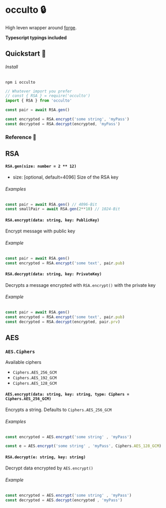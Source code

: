 # occulto 🔒

High leven wrapper around [forge](https://github.com/digitalbazaar/forge).

**Typescript typings included**

## Quickstart 🚀

###### Install

```
npm i occulto
```

```javascript
// Whatever import you prefer
// const { RSA } = require('occulto')
import { RSA } from 'occulto'

const pair = await RSA.gen()

const encrypted = RSA.encrypt('some string', 'myPass')
const decrypted = RSA.decrypt(encrypted, 'myPass')

```

### Reference 📒

## RSA

#### `RSA.gen(size: number = 2 ** 12)`

- size: [optional, default=4096] Size of the RSA key

###### Examples

```javascript
const pair = await RSA.gen() // 4096-Bit
const smallPair = await RSA.gen(2**10) // 1024-Bit
```

#### `RSA.encrypt(data: string, key: PublicKey)`

Encrypt message with public key

###### Example

```javascript
const pair = await RSA.gen()
const encrypted = RSA.encrypt('some text', pair.pub)
```

#### `RSA.decrypt(data: string, key: PrivateKey)`

Decrypts a message encrypted with `RSA.encrypt()` with the private key

###### Example

```javascript
const pair = await RSA.gen()
const encrypted = RSA.encrypt('some text', pair.pub)
const decrypted = RSA.decrypt(encrypted, pair.prv)
```

## AES

### `AES.Ciphers`

Available ciphers

- `Ciphers.AES_256_GCM`
- `Ciphers.AES_192_GCM`
- `Ciphers.AES_128_GCM`

#### `AES.encrypt(data: string, key: string, type: Ciphers = Ciphers.AES_256_GCM)`

Encrypts a string.
Defaults to `Ciphers.AES_256_GCM`

###### Examples

```javascript
const encrypted = AES.encrypt('some string' , 'myPass')

const e = AES.encrypt('some string' , 'myPass', Ciphers.AES_128_GCM)
```

#### `RSA.decrypt(e: string, key: string)`

Decrypt data encrypted by `AES.encrypt()`

###### Example

```javascript
const encrypted = AES.encrypt('some string' , 'myPass')
const decrypted = AES.decrypt(encrypted , 'myPass')
```

